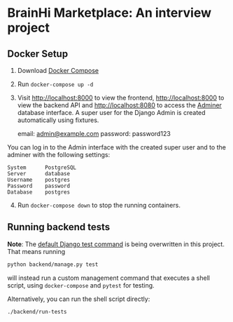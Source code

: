 # BrainHi Marketplace: An interview project

## Docker Setup

1. Download [Docker Compose](https://docs.docker.com/compose/install/)
2. Run `docker-compose up -d`
3. Visit [http://localhost:8000](http//localhost:8000) to view the frontend, [http://localhost:8000](http//localhost:8000) to view the backend API and [http://localhost:8080](http//localhost:8080) to access the [Adminer](https://www.adminer.org/) database interface. A super user for the Django Admin is created automatically using fixtures. 


    email: admin@example.com
    password: password123


You can log in to the Admin interface with the created super user and to the adminer with the following settings:
    
    System      PostgreSQL
    Server      database
    Username    postgres
    Password    password
    Database    postgres

4. Run `docker-compose down` to stop the running containers.

## Running backend tests

**Note**: The [default Django test command](https://docs.djangoproject.com/en/2.2/topics/testing/overview/#running-tests) is being overwritten in this project. That means running

```bash
python backend/manage.py test
```

will instead run a custom management command that executes a shell script, using `docker-compose` and `pytest` for testing.

Alternatively, you can run the shell script directly:

```bash
./backend/run-tests
```